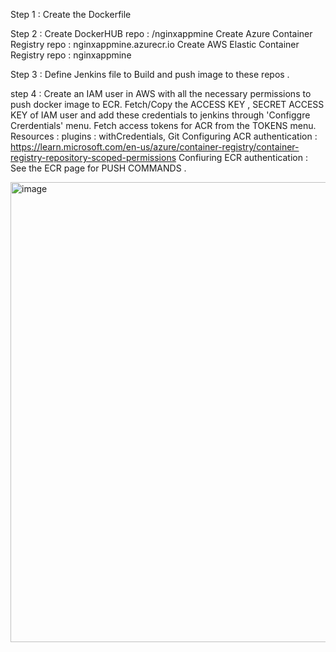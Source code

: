 Step 1 :
Create the Dockerfile

Step 2 : 
Create DockerHUB repo : <DockerHubAccount>/nginxappmine
Create Azure Container Registry repo : nginxappmine.azurecr.io
Create AWS Elastic Container Registry repo : nginxappmine

Step 3 :
Define Jenkins file to Build and push image to these repos .

step 4 :
Create an IAM user in AWS with all the necessary permissions to push docker image to ECR.
Fetch/Copy the ACCESS KEY , SECRET ACCESS KEY of IAM user and add these credentials to jenkins through 'Configgre Crerdentials' menu.
Fetch access tokens for ACR from the TOKENS menu.
Resources :
plugins : withCredentials, Git
Configuring ACR authentication : https://learn.microsoft.com/en-us/azure/container-registry/container-registry-repository-scoped-permissions
Confiuring ECR authentication : See the ECR page for PUSH COMMANDS .

<img width="736" alt="image" src="https://user-images.githubusercontent.com/96813823/226123303-795eb8e0-6811-4e3e-af48-a1939bc8ce7f.png">
